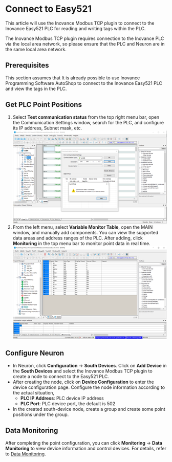 # Connect to Easy521

This article will use the Inovance Modbus TCP plugin to connect to the Inovance Easy521 PLC for reading and writing tags within the PLC.

The Inovance Modbus TCP plugin requires connection to the Inovance PLC via the local area network, so please ensure that the PLC and Neuron are in the same local area network.

## Prerequisites

This section assumes that It is already possible to use Inovance Programming Software AutoShop to connect to the Inovance Easy521 PLC and view the tags in the PLC.

## Get PLC Point Positions

1. Select **Test communication status** from the top right menu bar, open the Communication Settings window, search for the PLC, and configure its IP address, Subnet mask, etc.
![plc_set](../assets/plc_set.png)
2. From the left menu, select **Variable Monitor Table**, open the MAIN window, and manually add components. You can view the supported data areas and address ranges of the PLC. After adding, click **Monitoring** in the top menu bar to monitor point data in real time.
![data_monitor](../assets/data_monitor.png)

## Configure Neuron
* In Neuron, click **Configuration** -> **South Devices**. Click on **Add Device** in the **South Devices** and select the Inovance Modbus TCP plugin to create a node to connect to the Easy521 PLC.
* After creating the node, click on **Device Configuration** to enter the device configuration page. Configure the node information according to the actual situation,
	* **PLC IP Address**: PLC device IP address
	* **PLC Port**: PLC device port, the default is 502
* In the created south-device node, create a group and create some point positions under the group.

## Data Monitoring

After completing the point configuration, you can click **Monitoring** -> **Data Monitoring** to view device information and control devices. For details, refer to [Data Monitoring](../../../../../usage/monitoring.md).